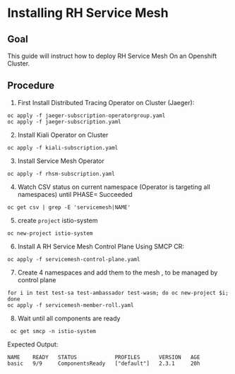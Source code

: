 # Installing RH Service Mesh

## Goal
This guide will instruct how to deploy RH Service Mesh On an Openshift Cluster.

## Procedure

1. First Install Distributed Tracing Operator on Cluster (Jaeger):
```shell
oc apply -f jaeger-subscription-operatorgroup.yaml
oc apply -f jaeger-subscription.yaml
```

2. Install Kiali Operator on Cluster
```shell
oc apply -f kiali-subscription.yaml
```
3. Install Service Mesh Operator
```shell
oc apply -f rhsm-subscription.yaml
```

4. Watch CSV status on current namespace (Operator is targeting all namespaces) until PHASE= Succeeded
```shell
oc get csv | grep -E 'servicemesh|NAME'
```

5. create `project` istio-system
```shell
oc new-project istio-system
```

6. Install A RH Service Mesh Control Plane Using SMCP CR:
```shell
oc apply -f servicemesh-control-plane.yaml
```

7. Create 4 namespaces and add them to the mesh , to be managed by control plane
```shell
for i in test test-sa test-ambassador test-wasm; do oc new-project $i; done
oc apply -f servicemesh-member-roll.yaml
```
8. Wait until all components are ready
```shell
 oc get smcp -n istio-system
```
Expected Output:
```shell
NAME    READY   STATUS            PROFILES      VERSION   AGE
basic   9/9     ComponentsReady   ["default"]   2.3.1     20h
```